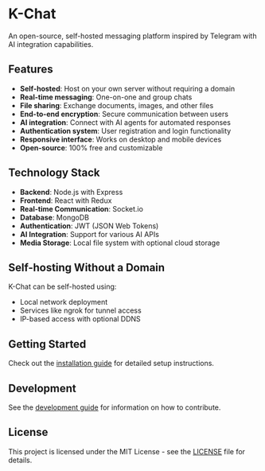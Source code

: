 # K-Chat

An open-source, self-hosted messaging platform inspired by Telegram with AI integration capabilities.

## Features

- **Self-hosted**: Host on your own server without requiring a domain
- **Real-time messaging**: One-on-one and group chats
- **File sharing**: Exchange documents, images, and other files
- **End-to-end encryption**: Secure communication between users
- **AI integration**: Connect with AI agents for automated responses
- **Authentication system**: User registration and login functionality
- **Responsive interface**: Works on desktop and mobile devices
- **Open-source**: 100% free and customizable

## Technology Stack

- **Backend**: Node.js with Express
- **Frontend**: React with Redux
- **Real-time Communication**: Socket.io
- **Database**: MongoDB
- **Authentication**: JWT (JSON Web Tokens)
- **AI Integration**: Support for various AI APIs
- **Media Storage**: Local file system with optional cloud storage

## Self-hosting Without a Domain

K-Chat can be self-hosted using:
- Local network deployment
- Services like ngrok for tunnel access
- IP-based access with optional DDNS

## Getting Started

Check out the [installation guide](./docs/INSTALLATION.md) for detailed setup instructions.

## Development

See the [development guide](./docs/DEVELOPMENT.md) for information on how to contribute.

## License

This project is licensed under the MIT License - see the [LICENSE](LICENSE) file for details.
